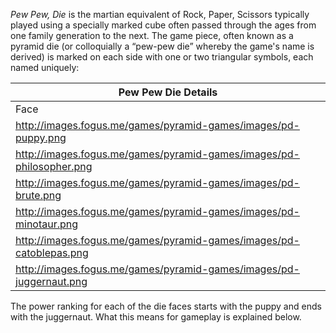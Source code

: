*Pew Pew, Die* is the martian equivalent of Rock, Paper, Scissors
typically played using a specially marked cube often passed through the
ages from one family generation to the next. The game piece, often known
as a pyramid die (or colloquially a “pew-pew die” whereby the game's
name is derived) is marked on each side with one or two triangular
symbols, each named uniquely:

|Pew Pew Die Details|
|-------------------|
|Face|Name|
|<http://images.fogus.me/games/pyramid-games/images/pd-puppy.png>|puppy|
|<http://images.fogus.me/games/pyramid-games/images/pd-philosopher.png>|philosopher|
|<http://images.fogus.me/games/pyramid-games/images/pd-brute.png>|brute|
|<http://images.fogus.me/games/pyramid-games/images/pd-minotaur.png>|<s>minotaur</s>|
|<http://images.fogus.me/games/pyramid-games/images/pd-catoblepas.png>|catoblepas|
|<http://images.fogus.me/games/pyramid-games/images/pd-juggernaut.png>|juggernaut|

The power ranking for each of the die faces starts with the puppy and
ends with the juggernaut. What this means for gameplay is explained
below.
